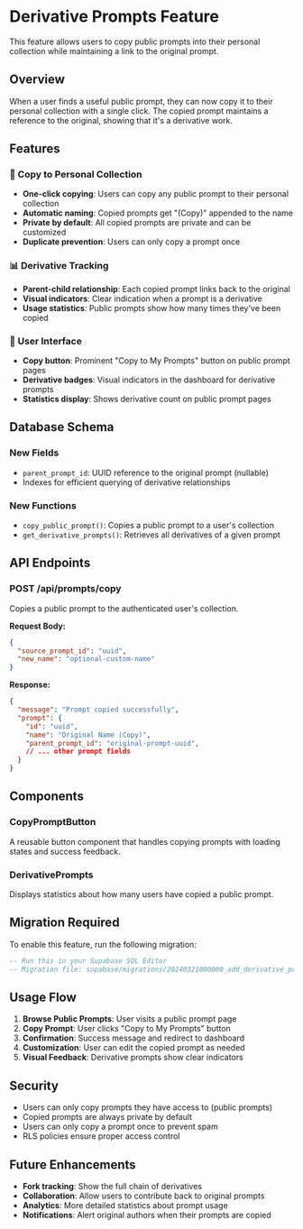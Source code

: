 # Derivative Prompts Feature

This feature allows users to copy public prompts into their personal collection while maintaining a link to the original prompt.

## Overview

When a user finds a useful public prompt, they can now copy it to their personal collection with a single click. The copied prompt maintains a reference to the original, showing that it's a derivative work.

## Features

### 🔗 Copy to Personal Collection
- **One-click copying**: Users can copy any public prompt to their personal collection
- **Automatic naming**: Copied prompts get "(Copy)" appended to the name
- **Private by default**: All copied prompts are private and can be customized
- **Duplicate prevention**: Users can only copy a prompt once

### 📊 Derivative Tracking
- **Parent-child relationship**: Each copied prompt links back to the original
- **Visual indicators**: Clear indication when a prompt is a derivative
- **Usage statistics**: Public prompts show how many times they've been copied

### 🎨 User Interface
- **Copy button**: Prominent "Copy to My Prompts" button on public prompt pages
- **Derivative badges**: Visual indicators in the dashboard for derivative prompts
- **Statistics display**: Shows derivative count on public prompt pages

## Database Schema

### New Fields
- `parent_prompt_id`: UUID reference to the original prompt (nullable)
- Indexes for efficient querying of derivative relationships

### New Functions
- `copy_public_prompt()`: Copies a public prompt to a user's collection
- `get_derivative_prompts()`: Retrieves all derivatives of a given prompt

## API Endpoints

### POST /api/prompts/copy
Copies a public prompt to the authenticated user's collection.

**Request Body:**
```json
{
  "source_prompt_id": "uuid",
  "new_name": "optional-custom-name"
}
```

**Response:**
```json
{
  "message": "Prompt copied successfully",
  "prompt": {
    "id": "uuid",
    "name": "Original Name (Copy)",
    "parent_prompt_id": "original-prompt-uuid",
    // ... other prompt fields
  }
}
```

## Components

### CopyPromptButton
A reusable button component that handles copying prompts with loading states and success feedback.

### DerivativePrompts
Displays statistics about how many users have copied a public prompt.

## Migration Required

To enable this feature, run the following migration:

```sql
-- Run this in your Supabase SQL Editor
-- Migration file: supabase/migrations/20240321000000_add_derivative_prompts.sql
```

## Usage Flow

1. **Browse Public Prompts**: User visits a public prompt page
2. **Copy Prompt**: User clicks "Copy to My Prompts" button
3. **Confirmation**: Success message and redirect to dashboard
4. **Customization**: User can edit the copied prompt as needed
5. **Visual Feedback**: Derivative prompts show clear indicators

## Security

- Users can only copy prompts they have access to (public prompts)
- Copied prompts are always private by default
- Users can only copy a prompt once to prevent spam
- RLS policies ensure proper access control

## Future Enhancements

- **Fork tracking**: Show the full chain of derivatives
- **Collaboration**: Allow users to contribute back to original prompts
- **Analytics**: More detailed statistics about prompt usage
- **Notifications**: Alert original authors when their prompts are copied 